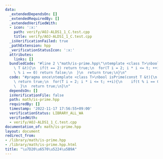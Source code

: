 ```yaml
---
data:
  _extendedDependsOn: []
  _extendedRequiredBy: []
  _extendedVerifiedWith:
  - icon: ':x:'
    path: verify/AOJ-ALDS1_1_C.test.cpp
    title: verify/AOJ-ALDS1_1_C.test.cpp
  _isVerificationFailed: true
  _pathExtension: hpp
  _verificationStatusIcon: ':x:'
  attributes:
    links: []
  bundledCode: "#line 2 \"math/is-prime.hpp\"\ntemplate <class T>\nbool isPrime(const\
    \ T &t){\n  if(t == 2) return true;\n  for(T i = 2; i * i <= t; ++i){\n    if(t\
    \ % i == 0) return false;\n  }\n  return true;\n}\n"
  code: "#pragma once\ntemplate <class T>\nbool isPrime(const T &t){\n  if(t == 2)\
    \ return true;\n  for(T i = 2; i * i <= t; ++i){\n    if(t % i == 0) return false;\n\
    \  }\n  return true;\n}\n"
  dependsOn: []
  isVerificationFile: false
  path: math/is-prime.hpp
  requiredBy: []
  timestamp: '2022-11-17 17:56:55+09:00'
  verificationStatus: LIBRARY_ALL_WA
  verifiedWith:
  - verify/AOJ-ALDS1_1_C.test.cpp
documentation_of: math/is-prime.hpp
layout: document
redirect_from:
- /library/math/is-prime.hpp
- /library/math/is-prime.hpp.html
title: "\u7D20\u6570\u5224\u5B9A"
---
```

